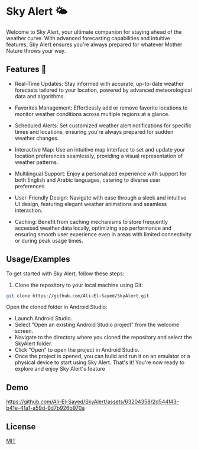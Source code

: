 # Sky Alert  🌤️

Welcome to Sky Alert, your ultimate companion for staying ahead of the weather curve. With advanced forecasting capabilities and intuitive features, Sky Alert ensures you're always prepared for whatever Mother Nature throws your way.

## Features 🚀
- Real-Time Updates: Stay informed with accurate, up-to-date weather forecasts tailored to your location, powered by advanced meteorological data and algorithms.
- Favorites Management: Effortlessly add or remove favorite locations to monitor weather conditions across multiple regions at a glance.

- Scheduled Alerts: Set customized weather alert notifications for specific times and locations, ensuring you're always prepared for sudden weather changes.
- Interactive Map: Use an intuitive map interface to set and update your location preferences seamlessly, providing a visual representation of weather patterns.
- Multilingual Support: Enjoy a personalized experience with support for both English and Arabic languages, catering to diverse user preferences.
- User-Friendly Design: Navigate with ease through a sleek and intuitive UI design, featuring elegant weather animations and seamless interaction.
- Caching: Benefit from caching mechanisms to store frequently accessed weather data locally, optimizing app performance and ensuring smooth user experience even in areas with limited connectivity or during peak usage times.

## Usage/Examples
To get started with Sky Alert, follow these steps:

1. Clone the repository to your local machine using Git:
```bash
git clone https://github.com/Ali-El-Sayed/SkyAlert.git
```
Open the cloned folder in Android Studio:
- Launch Android Studio.
- Select "Open an existing Android Studio project" from the welcome screen.
- Navigate to the directory where you cloned the repository and select the SkyAlert folder.
- Click "Open" to open the project in Android Studio.
- Once the project is opened, you can build and run it on an emulator or a physical device to start using Sky Alert.
That's it! You're now ready to explore and enjoy Sky Alert's feature


## Demo
https://github.com/Ali-El-Sayed/SkyAlert/assets/63204358/2d544f43-b41e-41a1-a59d-9d7b926b970a


## License

[MIT](https://choosealicense.com/licenses/mit/)



